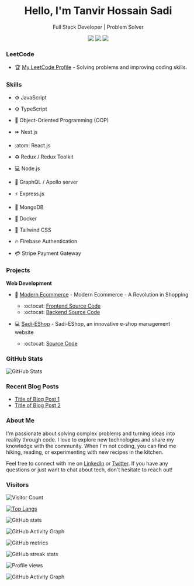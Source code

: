 <h1 align="center">Hello, I'm Tanvir Hossain Sadi</h1>
<p align="center">
  Full Stack Developer | Problem Solver
</p>

<p align="center">
  <a href="https://leetcode.com/sadi-tanvir"><img src="https://img.shields.io/badge/LeetCode-Profile-yellow?style=flat-square&logo=leetcode"></a>
  <a href="https://www.linkedin.com/in/tanvir-hossain-sadi"><img src="https://img.shields.io/badge/LinkedIn-Connect-blue?style=flat-square&logo=linkedin"></a>
<!--   <a href="https://twitter.com/yourusername"><img src="https://img.shields.io/badge/Twitter-Follow-1DA1F2?style=flat-square&logo=twitter"></a> -->
  <a href="mailto:htanvir.sadi@gmail.com"><img src="https://img.shields.io/badge/Email-Contact-D14836?style=flat-square&logo=gmail"></a>
</p>



### LeetCode
- :trophy: [My LeetCode Profile](https://leetcode.com/sadi-tanvir) - Solving problems and improving coding skills.
  

### Skills
- :gear: JavaScript
- :gear: TypeScript
- :art: Object-Oriented Programming (OOP)
- :fast_forward: Next.js
- :atom: React.js

- :recycle: Redux / Redux Toolkit
- :computer: Node.js
- :rocket: GraphQL / Apollo server
- :zap: Express.js
- :leaves: MongoDB

- :whale: Docker
- :art: Tailwind CSS
- :fire: Firebase Authentication
- :credit_card: Stripe Payment Gateway



### Projects
**Web Development**
- :shopping_cart: [Modern Ecommerce](https://modern-ecommerce-app.vercel.app) - Modern Ecommerce - A Revolution in Shopping
  - :octocat: [Frontend Source Code](https://github.com/sadi-tanvir/Modern-ECommerce-Client)
  - :octocat: [Backend Source Code](https://github.com/sadi-tanvir/Modern-ECommerce-Server)
  
- :computer: [Sadi-EShop](https://sadi-e-shop.vercel.app) - Sadi-EShop, an innovative e-shop management website
  - :octocat: [Source Code](https://github.com/sadi-tanvir/Sadi-EShop)


### GitHub Stats
![GitHub Stats](https://github-readme-stats.vercel.app/api?username=sadi-tanvir&show_icons=true)

### Recent Blog Posts
- [Title of Blog Post 1](https://dev.to/yourusername/link-to-blog-post-1)
- [Title of Blog Post 2](https://dev.to/yourusername/link-to-blog-post-2)

### About Me
I'm passionate about solving complex problems and turning ideas into reality through code. I love to explore new technologies and share my knowledge with the community. When I'm not coding, you can find me hiking, reading, or experimenting with new recipes in the kitchen.

Feel free to connect with me on [LinkedIn](https://www.linkedin.com/in/yourusername) or [Twitter](https://twitter.com/yourusername). If you have any questions or just want to chat about tech, don't hesitate to reach out!

### Visitors
![Visitor Count](https://visitor-badge.laobi.icu/badge?page_id=yourusername.yourusername)


[![Top Langs](https://github-readme-stats.vercel.app/api/top-langs/?username=sadi-tanvir)](https://github.com/anuraghazra/github-readme-stats)

![GitHub stats](https://github-readme-stats.vercel.app/api?username=sadi-tanvir&show_icons=true&count_private=true)  

![GitHub Activity Graph](https://activity-graph.herokuapp.com/graph?username=sadi-tanvir)  

![GitHub metrics](https://metrics.lecoq.io/sadi-tanvir)  

![GitHub streak stats](https://streak-stats.demolab.com/?user=sadi-tanvir)  

![Profile views](https://gpvc.arturio.dev/sadi-tanvir)  


![GitHub Activity Graph](https://activity-graph.herokuapp.com/graph?username=yourusername)


